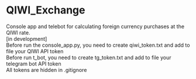 # QIWI_Exchange
Console app and telebot for calculating foreign currency purchases at the QIWI rate.  
[in development]  
Before run the console_app.py, you need to create qiwi_token.txt and add to file your QIWI API token  
Before run t_bot, you need to create tg_token.txt and add to file your telegram bot API token  
All tokens are hidden in .gitignore